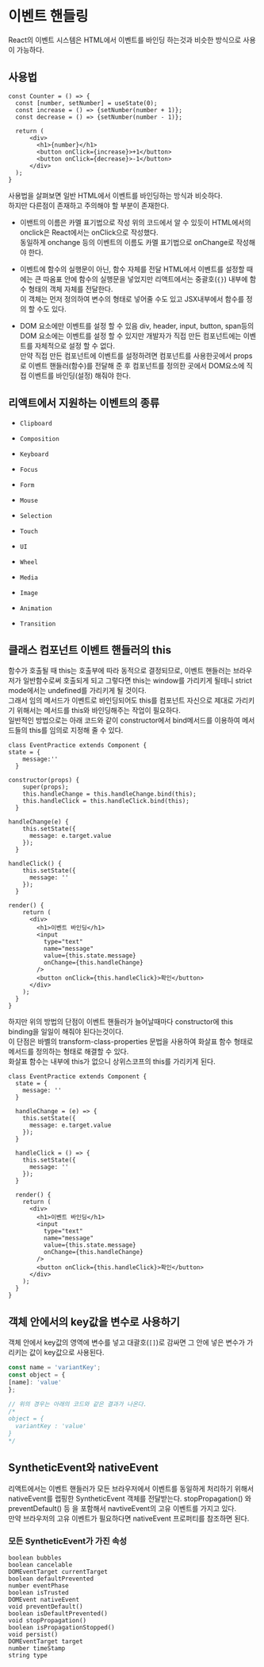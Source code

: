 # 이벤트 핸들링
React의 이벤트 시스템은 HTML에서 이벤트를 바인딩 하는것과 비슷한 방식으로 사용이 가능하다.

## 사용법

```JSX
const Counter = () => {
  const [number, setNumber] = useState(0);
  const increase = () => {setNumber(number + 1)};
  const decrease = () => {setNumber(number - 1)};

  return (
      <div>
        <h1>{number}</h1>
        <button onClick={increase}>+1</button>
        <button onClick={decrease}>-1</button>
      </div>
  );
}
```

사용법을 살펴보면 일반 HTML에서 이벤트를 바인딩하는 방식과 비슷하다.  
하지만 다른점이 존재하고 주의해야 할 부분이 존재한다.

- 이밴트의 이름은 카멜 표기법으로 작성
위의 코드에서 알 수 있듯이 HTML에서의 onclick은 React에서는 onClick으로 작성했다.  
동일하게 onchange 등의 이벤트의 이름도 카멜 표기법으로 onChange로 작성해야 한다.

- 이벤트에 함수의 실행문이 아닌, 함수 자체를 전달
HTML에서 이벤트를 설정할 때에는 큰 따옴표 안에 함수의 실행문을 넣었지만 리액트에서는 중괄호(`{}`) 내부에 함수 형태의 객체 자체를 전달한다.  
이 객체는 먼저 정의하여 변수의 형태로 넣어줄 수도 있고 JSX내부에서 함수를 정의 할 수도 있다.

- DOM 요소에만 이벤트를 설정 할 수 있음
div, header, input, button, span등의 DOM 요소에는 이벤트를 설정 할 수 있지만 개발자가 직접 만든 컴포넌트에는 이벤트를 자체적으로 설정 할 수 없다.  
만약 직접 만든 컴포넌트에 이벤트를 설정하려면 컴포넌트를 사용한곳에서 props로 이벤트 핸들러(함수)를 전달해 준 후 컴포넌트를 정의한 곳에서 DOM요소에 직접 이벤트를 바인딩(설정) 해줘야 한다.  

## 리액트에서 지원하는 이벤트의 종류
-     Clipboard
-     Composition
-     Keyboard
-     Focus
-     Form
-     Mouse
-     Selection
-     Touch
-     UI
-     Wheel
-     Media
-     Image
-     Animation
-     Transition

## 클래스 컴포넌트 이벤트 핸들러의 this
함수가 호출될 때 this는 호출부에 따라 동적으로 결정되므로, 이벤트 핸들러는 브라우저가 일반함수로써 호출되게 되고 그렇다면 this는 window를 가리키게 될테니 strict mode에서는 undefined를 가리키게 될 것이다.  
그래서 임의 메서드가 이벤트로 바인딩되어도 this를 컴포넌트 자신으로 제대로 가리키기 위해서는 메서드를 this와 바인딩해주는 작업이 필요하다.  
일반적인 방법으로는 아래 코드와 같이 constructor에서 bind메서드를 이용하여 메서드들의 this를 임의로 지정해 줄 수 있다.

```JSX
class EventPractice extends Component {
state = {
    message:''
  }

constructor(props) {
    super(props);
    this.handleChange = this.handleChange.bind(this);
    this.handleClick = this.handleClick.bind(this);
  }

handleChange(e) {
    this.setState({
      message: e.target.value
    });
  }

handleClick() {
    this.setState({
      message: ''
    });
  }

render() {
    return (
      <div>
        <h1>이벤트 바인딩</h1>
        <input
          type="text"
          name="message"
          value={this.state.message}
          onChange={this.handleChange}
        />
        <button onClick={this.handleClick}>확인</button>
      </div>
    );
  }
}
```

하지만 위의 방법의 단점이 이벤트 핸들러가 늘어날때마다 constructor에 this binding을 일일이 해줘야 된다는것이다.  
이 단점은 바벨의 transform-class-properties 문법을 사용하여 화살표 함수 형태로 메서드를 정의하는 형태로 해결할 수 있다.  
화살표 함수는 내부에 this가 없으니 상위스코프의 this를 가리키게 된다.

```JSX
class EventPractice extends Component {
  state = {
    message: ''
  }
 
  handleChange = (e) => {
    this.setState({
      message: e.target.value
    });
  }
 
  handleClick = () => {
    this.setState({
      message: ''
    });
  }
 
  render() {
    return (
      <div>
        <h1>이벤트 바인딩</h1>
        <input
          type="text"
          name="message"
          value={this.state.message}
          onChange={this.handleChange}
        />
        <button onClick={this.handleClick}>확인</button>
      </div>
    );
  }
}
```

## 객체 안에서의 key값을 변수로 사용하기
객체 안에서 key값의 영역에 변수를 넣고 대괄호(`[]`)로 감싸면 그 안에 넣은 변수가 가리키는 값이 key값으로 사용된다.

```javascript
const name = 'variantKey';
const object = {
[name]: 'value'
};

// 위의 경우는 아래의 코드와 같은 결과가 나온다.
/* 
object = {
  variantKey : 'value'
}
*/
```

## SyntheticEvent와 nativeEvent
리액트에서는 이벤트 핸들러가 모든 브라우저에서 이벤트를 동일하게 처리하기 위해서 nativeEvent를 랩핑한 SyntheticEvent 객체를 전달받는다. stopPropagation() 와 preventDefault() 등 을 포함해서 navtiveEvent의 고유 이벤트를 가지고 있다.  
만약 브라우저의 고유 이벤트가 필요하다면 nativeEvent 프로퍼티를 참조하면 된다.  

### 모든 SyntheticEvent가 가진 속성
```TS
boolean bubbles
boolean cancelable
DOMEventTarget currentTarget
boolean defaultPrevented
number eventPhase
boolean isTrusted
DOMEvent nativeEvent
void preventDefault()
boolean isDefaultPrevented()
void stopPropagation()
boolean isPropagationStopped()
void persist()
DOMEventTarget target
number timeStamp
string type
```